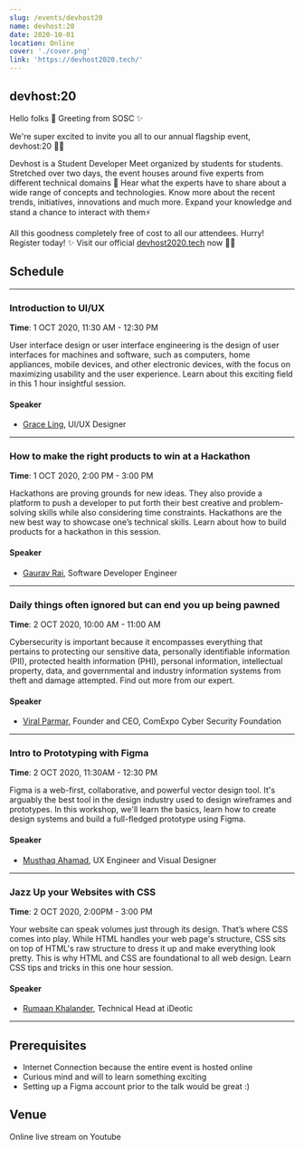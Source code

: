 ```yaml
---
slug: /events/devhost20
name: devhost:20
date: 2020-10-01
location: Online
cover: './cover.png'
link: 'https://devhost2020.tech/'
---
```


## devhost:20

Hello folks 👋 Greeting from SOSC ✨

We're super excited to invite you all to our annual flagship event, devhost:20 🙌🏼

Devhost is a Student Developer Meet organized by students for students. Stretched over two days, the event houses around five experts from different technical domains 👀 Hear what the experts have to share about a wide range of concepts and technologies. Know more about the recent trends, initiatives, innovations and much more. Expand your knowledge and stand a chance to interact with them⚡

All this goodness completely free of cost to all our attendees. Hurry! Register today! ✨ Visit our official [devhost2020.tech](https://devhost2020.tech/) now 🙌🏼

## Schedule

---
### Introduction to UI/UX
**Time**: 1 OCT 2020, 11:30 AM - 12:30 PM

User interface design or user interface engineering is the design of user interfaces for machines and software, such as computers, home appliances, mobile devices, and other electronic devices, with the focus on maximizing usability and the user experience. Learn about this exciting field in this 1 hour insightful session.
#### Speaker
- [Grace Ling](https://www.linkedin.com/in/graceling/), UI/UX Designer

---
### How to make the right products to win at a Hackathon
**Time**: 1 OCT 2020, 2:00 PM - 3:00 PM

Hackathons are proving grounds for new ideas. They also provide a platform to push a developer to put forth their best creative and problem-solving skills while also considering time constraints. Hackathons are the new best way to showcase one’s technical skills. Learn about how to build products for a hackathon in this session.
#### Speaker
- [Gaurav Rai](https://www.linkedin.com/), Software Developer Engineer

---
### Daily things often ignored but can end you up being pawned
**Time**: 2 OCT 2020, 10:00 AM - 11:00 AM

Cybersecurity is important because it encompasses everything that pertains to protecting our sensitive data, personally identifiable information (PII), protected health information (PHI), personal information, intellectual property, data, and governmental and industry information systems from theft and damage attempted. Find out more from our expert.
#### Speaker
- [Viral Parmar](https://www.linkedin.com/in/viral-parmar-8402a04a), Founder and CEO, ComExpo Cyber Security Foundation

---
### Intro to Prototyping with Figma

**Time**: 2 OCT 2020, 11:30AM - 12:30 PM

Figma is a web-first, collaborative, and powerful vector design tool. It's arguably the best tool in the design industry used to design wireframes and prototypes. In this workshop, we'll learn the basics, learn how to create design systems and build a full-fledged prototype using Figma.

#### Speaker
- [Musthaq Ahamad](https://haxzie.com/), UX Engineer and Visual Designer

---
### Jazz Up your Websites with CSS

**Time**: 2 OCT 2020, 2:00PM - 3:00 PM

Your website can speak volumes just through its design. That’s where CSS comes into play. While HTML handles your web page's structure, CSS sits on top of HTML's raw structure to dress it up and make everything look pretty. This is why HTML and CSS are foundational to all web design. Learn CSS tips and tricks in this one hour session.

#### Speaker
- [Rumaan Khalander](https://www.rumaan.tech/), Technical Head at iDeotic

---
## Prerequisites
- Internet Connection because the entire event is hosted online
- Curious mind and will to learn something exciting
- Setting up a Figma account prior to the talk would be great :)

## Venue
Online live stream on Youtube